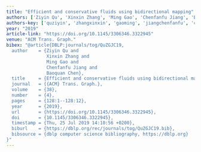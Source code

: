 ```yaml
---
title: "Efficient and conservative fluids using bidirectional mapping"
authors: ['Ziyin Qu', 'Xinxin Zhang', 'Ming Gao', 'Chenfanfu Jiang', 'Baoquan Chen']
authors-key: ['quziyin', 'zhangxinxin', 'gaoming', 'jiangchenfanfu', 'chenbaoquan']
year: "2019"
article-link: "https://doi.org/10.1145/3306346.3322945"
venue: "ACM Trans. Graph."
bibex: "@article{DBLP:journals/tog/QuZGJC19,
  author    = {Ziyin Qu and
               Xinxin Zhang and
               Ming Gao and
               Chenfanfu Jiang and
               Baoquan Chen},
  title     = {Efficient and conservative fluids using bidirectional mapping},
  journal   = {{ACM} Trans. Graph.},
  volume    = {38},
  number    = {4},
  pages     = {128:1--128:12},
  year      = {2019},
  url       = {https://doi.org/10.1145/3306346.3322945},
  doi       = {10.1145/3306346.3322945},
  timestamp = {Thu, 25 Jul 2019 14:10:56 +0200},
  biburl    = {https://dblp.org/rec/journals/tog/QuZGJC19.bib},
  bibsource = {dblp computer science bibliography, https://dblp.org}
}"
---
```

